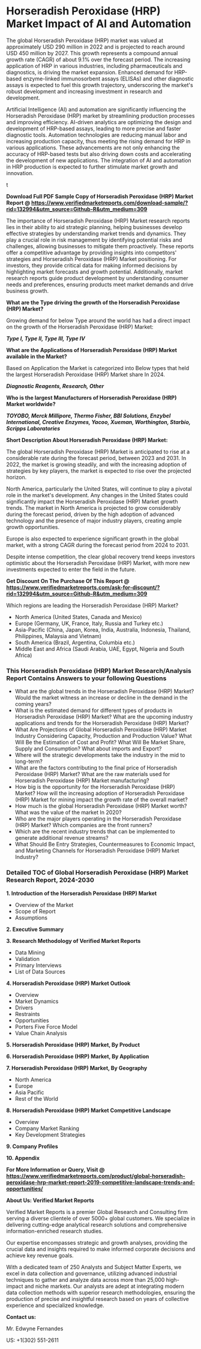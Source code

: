 <meta name="title" content="Global Horseradish Peroxidase (HRP) Market Impact of AI and Automation"><meta name="description" content="The global Horseradish Peroxidase (HRP) market was valued at approximately USD 290 million in 2022 and is projected to reach around USD 450 million by 2027. This growt"><meta name="title" content="Horseradish Peroxidase (HRP) Market Size, Share, Scope, Trends, Growth, Opportunities, Analysis, Forecast"><h1>Horseradish Peroxidase (HRP) Market Impact of AI and Automation</h1><p>The global Horseradish Peroxidase (HRP) market was valued at approximately USD 290 million in 2022 and is projected to reach around USD 450 million by 2027. This growth represents a compound annual growth rate (CAGR) of about 9.1% over the forecast period. The increasing application of HRP in various industries, including pharmaceuticals and diagnostics, is driving the market expansion. Enhanced demand for HRP-based enzyme-linked immunosorbent assays (ELISAs) and other diagnostic assays is expected to fuel this growth trajectory, underscoring the market's robust development and increasing investment in research and development.</p><p>Artificial Intelligence (AI) and automation are significantly influencing the Horseradish Peroxidase (HRP) market by streamlining production processes and improving efficiency. AI-driven analytics are optimizing the design and development of HRP-based assays, leading to more precise and faster diagnostic tools. Automation technologies are reducing manual labor and increasing production capacity, thus meeting the rising demand for HRP in various applications. These advancements are not only enhancing the accuracy of HRP-based tests but also driving down costs and accelerating the development of new applications. The integration of AI and automation in HRP production is expected to further stimulate market growth and innovation.</p>t</p><p id="" class=""><strong>Download Full PDF Sample Copy of Horseradish Peroxidase (HRP) Market Report @ <a href="https://www.verifiedmarketreports.com/download-sample/?rid=132994&utm_source=Github-R&utm_medium=309" target="_blank">https://www.verifiedmarketreports.com/download-sample/?rid=132994&utm_source=Github-R&utm_medium=309</a></strong></p><p>The importance of&nbsp;Horseradish Peroxidase (HRP) Market research reports lies in their ability to aid strategic planning, helping businesses develop effective strategies by understanding market trends and dynamics. They play a crucial role in risk management by identifying potential risks and challenges, allowing businesses to mitigate them proactively. These reports offer a competitive advantage by providing insights into competitors' strategies and Horseradish Peroxidase (HRP) Market positioning. For investors, they provide critical data for making informed decisions by highlighting market forecasts and growth potential. Additionally, market research reports guide product development by understanding consumer needs and preferences, ensuring products meet market demands and drive business growth.</p><p><strong>What are the&nbsp;Type driving the growth of the Horseradish Peroxidase (HRP) Market?</strong></p><p id="" class="">Growing demand for below Type around the world has had a direct impact on the growth of the Horseradish Peroxidase (HRP) Market:</p><em><strong>Type I, Type II, Type III, Type IV</strong></em></p><strong>What are the&nbsp;Applications&nbsp;of Horseradish Peroxidase (HRP) Market available in the Market?</strong></p><p id="" class="">Based on Application the Market is categorized into Below types that held the largest Horseradish Peroxidase (HRP) Market share In 2024.</p><em><strong>Diagnostic Reagents, Research, Other</strong></em></p><strong>Who is the largest Manufacturers of Horseradish Peroxidase (HRP) Market worldwide?</strong></p><p><em><strong>TOYOBO, Merck Millipore, Thermo Fisher, BBI Solutions, Enzybel International, Creative Enzymes, Yacoo, Xueman, Worthington, Starbio, Scripps Laboratories</strong></em></p><p id="" class=""><strong>Short Description About Horseradish Peroxidase (HRP) Market:</strong></p><p>The global Horseradish Peroxidase (HRP) Market is anticipated to rise at a considerable rate during the forecast period, between 2023 and 2031. In 2022, the market is growing steadily, and with the increasing adoption of strategies by key players, the market is expected to rise over the projected horizon.</p><p>North America, particularly the United States, will continue to play a pivotal role in the market's development. Any changes in the United States could significantly impact the Horseradish Peroxidase (HRP) Market growth trends. The market in North America is projected to grow considerably during the forecast period, driven by the high adoption of advanced technology and the presence of major industry players, creating ample growth opportunities.</p><p>Europe is also expected to experience significant growth in the global market, with a strong CAGR during the forecast period from 2024 to 2031.</p><p>Despite intense competition, the clear global recovery trend keeps investors optimistic about the Horseradish Peroxidase (HRP) Market, with more new investments expected to enter the field in the future.</p><p id="" class=""><strong>Get Discount On The Purchase Of This Report @ <a href="https://www.verifiedmarketreports.com/ask-for-discount/?rid=132994&utm_source=Github-R&utm_medium=309" target="_blank">https://www.verifiedmarketreports.com/ask-for-discount/?rid=132994&utm_source=Github-R&utm_medium=309</a></strong></p>Which regions are leading the Horseradish Peroxidase (HRP) Market?</p><ul><li>North America (United States, Canada and Mexico)</li><li>Europe (Germany, UK, France, Italy, Russia and Turkey etc.)</li><li>Asia-Pacific (China, Japan, Korea, India, Australia, Indonesia, Thailand, Philippines, Malaysia and Vietnam)</li><li>South America (Brazil, Argentina, Columbia etc.)</li><li>Middle East and Africa (Saudi Arabia, UAE, Egypt, Nigeria and South Africa)</li></ul><h3 id="" class="">This Horseradish Peroxidase (HRP) Market Research/Analysis Report Contains Answers to your following Questions</h3><ul><li>What are the global trends in the Horseradish Peroxidase (HRP) Market? Would the market witness an increase or decline in the demand in the coming years?</li><li>What is the estimated demand for different types of products in Horseradish Peroxidase (HRP) Market? What are the upcoming industry applications and trends for the Horseradish Peroxidase (HRP) Market?</li><li>What Are Projections of Global Horseradish Peroxidase (HRP) Market Industry Considering Capacity, Production and Production Value? What Will Be the Estimation of Cost and Profit? What Will Be Market Share, Supply and Consumption? What about imports and Export?</li><li>Where will the strategic developments take the industry in the mid to long-term?</li><li>What are the factors contributing to the final price of Horseradish Peroxidase (HRP) Market? What are the raw materials used for Horseradish Peroxidase (HRP) Market manufacturing?</li><li>How big is the opportunity for the Horseradish Peroxidase (HRP) Market? How will the increasing adoption of Horseradish Peroxidase (HRP) Market for mining impact the growth rate of the overall market?</li><li>How much is the global Horseradish Peroxidase (HRP) Market worth? What was the value of the market In 2020?</li><li>Who are the major players operating in the Horseradish Peroxidase (HRP) Market? Which companies are the front runners?</li><li>Which are the recent industry trends that can be implemented to generate additional revenue streams?</li><li>What Should Be Entry Strategies, Countermeasures to Economic Impact, and Marketing Channels for Horseradish Peroxidase (HRP) Market Industry?</li></ul><h3 id="" class="">Detailed TOC of Global Horseradish Peroxidase (HRP) Market Research Report, 2024-2030</h3><p id="" class=""><strong>1. Introduction of the Horseradish Peroxidase (HRP) Market</strong></p><ul><li>Overview of the Market</li><li>Scope of Report</li><li>Assumptions</li></ul><p id="" class=""><strong>2. Executive Summary</strong></p><p id="" class=""><strong>3. Research Methodology of Verified Market Reports</strong></p><ul><li>Data Mining</li><li>Validation</li><li>Primary Interviews</li><li>List of Data Sources</li></ul><p id="" class=""><strong>4. Horseradish Peroxidase (HRP) Market Outlook</strong></p><ul><li>Overview</li><li>Market Dynamics</li><li>Drivers</li><li>Restraints</li><li>Opportunities</li><li>Porters Five Force Model</li><li>Value Chain Analysis</li></ul><p id="" class=""><strong>5. Horseradish Peroxidase (HRP) Market, By Product</strong></p><p id="" class=""><strong>6. Horseradish Peroxidase (HRP) Market, By Application</strong></p><p id="" class=""><strong>7. Horseradish Peroxidase (HRP) Market, By Geography</strong></p><ul><li>North America</li><li>Europe</li><li>Asia Pacific</li><li>Rest of the World</li></ul><p id="" class=""><strong>8. Horseradish Peroxidase (HRP) Market Competitive Landscape</strong></p><ul><li>Overview</li><li>Company Market Ranking</li><li>Key Development Strategies</li></ul><p id="" class=""><strong>9. Company Profiles</strong></p><p id="" class=""><strong>10. Appendix</strong></p><p id="" class=""><strong>For More Information or Query, Visit @ <a href="https://www.verifiedmarketreports.com/product/global-horseradish-peroxidase-hrp-market-report-2019-competitive-landscape-trends-and-opportunities/" target="_blank">https://www.verifiedmarketreports.com/product/global-horseradish-peroxidase-hrp-market-report-2019-competitive-landscape-trends-and-opportunities/</a></strong></p><p id="" class=""><strong>About Us: Verified Market Reports</strong></p><p id="" class="">Verified Market Reports is a premier Global Research and Consulting firm serving a diverse clientele of over 5000+ global customers. We specialize in delivering cutting-edge analytical research solutions and comprehensive information-enriched research studies.</p><p id="" class="">Our expertise encompasses strategic and growth analyses, providing the crucial data and insights required to make informed corporate decisions and achieve key revenue goals.</p><p id="" class="">With a dedicated team of 250 Analysts and Subject Matter Experts, we excel in data collection and governance, utilizing advanced industrial techniques to gather and analyze data across more than 25,000 high-impact and niche markets. Our analysts are adept at integrating modern data collection methods with superior research methodologies, ensuring the production of precise and insightful research based on years of collective experience and specialized knowledge.</p><p id="" class=""><strong>Contact us:</strong></p><p id="" class="">Mr. Edwyne Fernandes</p><p id="" class="">US: +1(302) 551-2611</p>